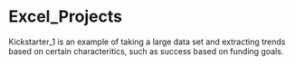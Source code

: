 # Excel_Projects

Kickstarter_1 is an example of taking a large data set and extracting trends based on certain characteritics, such as success based on funding goals.
